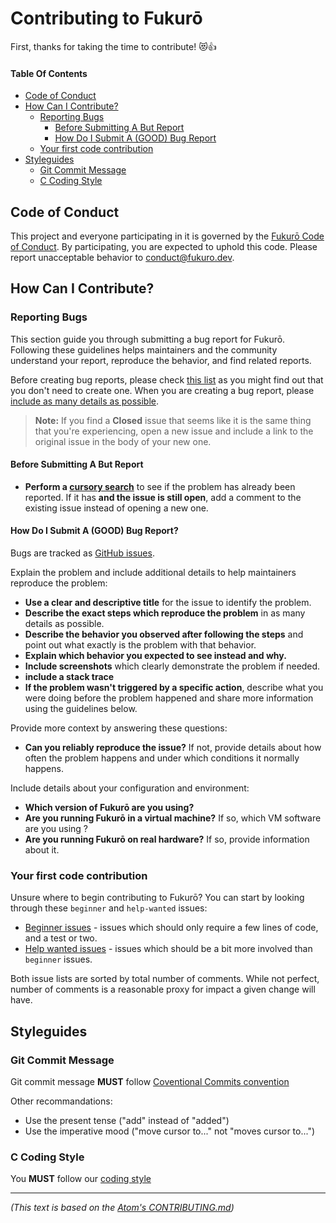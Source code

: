 # Contributing to Fukurō

First, thanks for taking the time to contribute! :heart_eyes_cat::+1:

#### Table Of Contents

- [Code of Conduct](#code-of-conduct)
- [How Can I Contribute?](#how-can-i-contribute-)
  * [Reporting Bugs](#reporting-bugs)
      - [Before Submitting A But Report](#before-submitting-a-but-report)
      - [How Do I Submit A (GOOD) Bug Report](#how-do-i-submit-a--good--bug-report-)
  * [Your first code contribution](#your-first-code-contribution)
- [Styleguides](#styleguides)
  * [Git Commit Message](#git-commit-message)
  * [C Coding Style](#c-coding-style)

## Code of Conduct

This project and everyone participating in it is governed by the [Fukurō Code of Conduct](CODE_OF_CONDUCT.md). By participating, you are expected to uphold this code.
Please report unacceptable behavior to [conduct@fukuro.dev](mailto:conduct@fukuro.dev).

## How Can I Contribute?

### Reporting Bugs

This section guide you through submitting a bug report for Fukurō. Following these guidelines helps maintainers and the community understand your report, reproduce the behavior, and find related reports.

Before creating bug reports, please check [this list](#before-submitting-a-bug-report) as you might find out that you don't need to create one. When you are creating a bug report, please [include as many details as possible](#how-do-i-submit-a-good-bug-report).

> **Note:** If you find a **Closed** issue that seems like it is the same thing that you're experiencing, open a new issue and include a link to the original issue in the body of your new one.

#### Before Submitting A But Report

* **Perform a [cursory search](https://github.com/search?q=+is%3Aissue+user%3Fukuro)** to see if the problem has already been reported. If it has **and the issue is still open**, add a comment to the existing issue instead of opening a new one.

#### How Do I Submit A (GOOD) Bug Report?

Bugs are tracked as [GitHub issues](https://guides.github.com/features/issues/).

Explain the problem and include additional details to help maintainers reproduce the problem:

* **Use a clear and descriptive title** for the issue to identify the problem.
* **Describe the exact steps which reproduce the problem** in as many details as possible.
* **Describe the behavior you observed after following the steps** and point out what exactly is the problem with that behavior.
* **Explain which behavior you expected to see instead and why.**
* **Include screenshots** which clearly demonstrate the problem if needed. 
* **include a stack trace**
* **If the problem wasn't triggered by a specific action**, describe what you were doing before the problem happened and share more information using the guidelines below.

Provide more context by answering these questions:

* **Can you reliably reproduce the issue?** If not, provide details about how often the problem happens and under which conditions it normally happens.

Include details about your configuration and environment:

* **Which version of Fukurō are you using?**
* **Are you running Fukurō in a virtual machine?** If so, which VM software are you using ?
* **Are you running Fukurō on real hardware?** If so, provide information about it.

### Your first code contribution

Unsure where to begin contributing to Fukurō? You can start by looking through these `beginner` and `help-wanted` issues:

* [Beginner issues](https://github.com/search?utf8=%E2%9C%93&q=is%3Aopen+is%3Aissue+label%3Abeginner+label%3Ahelp-wanted+repo%3Ad0p1s4m4%2FFukuro+sort%3Acomments-desc) - issues which should only require a few lines of code, and a test or two.
* [Help wanted issues](https://github.com/search?q=is%3Aopen+is%3Aissue+label%3Ahelp-wanted+repo%3Ad0p1s4m4%2FFukuro+sort%3Acomments-desc+-label%3Abeginner) - issues which should be a bit more involved than `beginner` issues.

Both issue lists are sorted by total number of comments. While not perfect, number of comments is a reasonable proxy for impact a given change will have.

## Styleguides

### Git Commit Message

Git commit message **MUST** follow [Coventional Commits convention](https://www.conventionalcommits.org/en/v1.0.0/)

Other recommandations:
- Use the present tense ("add" instead of "added")
- Use the imperative mood ("move cursor to..." not "moves cursor to...")

### C Coding Style

You **MUST** follow our [coding style](http://style.d0p1.eu)

---

_(This text is based on the [Atom's CONTRIBUTING.md](https://github.com/atom/atom/blob/master/CONTRIBUTING.md))_
